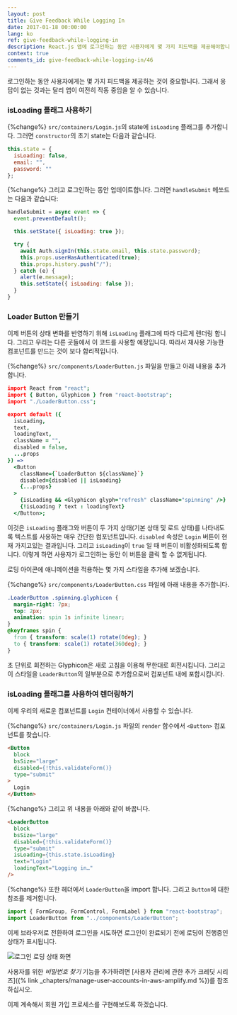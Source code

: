 ```yaml
---
layout: post
title: Give Feedback While Logging In
date: 2017-01-18 00:00:00
lang: ko
ref: give-feedback-while-logging-in
description: React.js 앱에 로그인하는 동안 사용자에게 몇 가지 피드백을 제공해야합니다. 이렇게하려면 React-Bootstrap Button 구성 요소 내에서 Glyphicon 새로 고침 아이콘을 움직이는 컴포넌트를 만듭니다. 로그인 호출이 진행되는 동안 애니메이션을 수행합니다. 
context: true
comments_id: give-feedback-while-logging-in/46
---
```


로그인하는 동안 사용자에게는 몇 가지 피드백을 제공하는 것이 중요합니다. 그래서 응답이 없는 것과는 달리 앱이 여전히 작동 중임을 알 수 있습니다.

### isLoading 플래그 사용하기

{%change%} `src/containers/Login.js`의 state에 `isLoading` 플래그를 추가합니다. 그러면 `constructor`의 초기 state는 다음과 같습니다.

``` javascript
this.state = {
  isLoading: false,
  email: "",
  password: ""
};
```

{%change%} 그리고 로그인하는 동안 업데이트합니다. 그러면 `handleSubmit` 메쏘드는 다음과 같습니다:

``` javascript
handleSubmit = async event => {
  event.preventDefault();

  this.setState({ isLoading: true });

  try {
    await Auth.signIn(this.state.email, this.state.password);
    this.props.userHasAuthenticated(true);
    this.props.history.push("/");
  } catch (e) {
    alert(e.message);
    this.setState({ isLoading: false });
  }
}
```

### Loader Button 만들기

이제 버튼의 상태 변화를 반영하기 위해 `isLoading` 플래그에 따라 다르게 렌더링 합니다. 그리고 우리는 다른 곳들에서 이 코드를 사용할 예정입니다. 따라서 재사용 가능한 컴포넌트를 만드는 것이 보다 합리적입니다.

{%change%} `src/components/LoaderButton.js` 파일을 만들고 아래 내용을 추가합니다.

``` coffee
import React from "react";
import { Button, Glyphicon } from "react-bootstrap";
import "./LoaderButton.css";

export default ({
  isLoading,
  text,
  loadingText,
  className = "",
  disabled = false,
  ...props
}) =>
  <Button
    className={`LoaderButton ${className}`}
    disabled={disabled || isLoading}
    {...props}
  >
    {isLoading && <Glyphicon glyph="refresh" className="spinning" />}
    {!isLoading ? text : loadingText}
  </Button>;
```

이것은 `isLoading` 플래그와 버튼이 두 가지 상태(기본 상태 및 로드 상태)를 나타내도록 텍스트를 사용하는 매우 간단한 컴포넌트입니다. `disabled` 속성은 `Login` 버튼이 현재 가지고있는 결과입니다. 그리고 `isLoading`이 `true` 일 때 버튼이 비활성화되도록 합니다. 이렇게 하면 사용자가 로그인하는 동안 이 버튼을 클릭 할 수 없게됩니다.

로딩 아이콘에 애니메이션을 적용하는 몇 가지 스타일을 추가해 보겠습니다.

{%change%} `src/components/LoaderButton.css` 파일에 아래 내용을 추가합니다.

``` css
.LoaderButton .spinning.glyphicon {
  margin-right: 7px;
  top: 2px;
  animation: spin 1s infinite linear;
}
@keyframes spin {
  from { transform: scale(1) rotate(0deg); }
  to { transform: scale(1) rotate(360deg); }
}
```

초 단위로 회전하는 Glyphicon은 새로 고침을 이용해 무한대로 회전시킵니다. 그리고 이 스타일을 `LoaderButton`의 일부분으로 추가함으로써 컴포넌트 내에 포함시킵니다.

### isLoading 플래그를 사용하여 렌더링하기

이제 우리의 새로운 컴포넌트를 `Login` 컨테이너에서 사용할 수 있습니다.

{%change%} `src/containers/Login.js` 파일의 `render` 함수에서 `<Button>` 컴포넌트를 찾습니다.

``` html
<Button
  block
  bsSize="large"
  disabled={!this.validateForm()}
  type="submit"
>
  Login
</Button>
```

{%change%} 그리고 위 내용을 아래와 같이 바꿉니다.

``` html
<LoaderButton
  block
  bsSize="large"
  disabled={!this.validateForm()}
  type="submit"
  isLoading={this.state.isLoading}
  text="Login"
  loadingText="Logging in…"
/>
```

{%change%} 또한 헤더에서 `LoaderButton`을 import 합니다. 그리고 `Button`에 대한 참조를 제거합니다.

``` javascript
import { FormGroup, FormControl, FormLabel } from "react-bootstrap";
import LoaderButton from "../components/LoaderButton";
```

이제 브라우저로 전환하여 로그인을 시도하면 로그인이 완료되기 전에 로딩이 진행중인 상태가 표시됩니다.

![로그인 로딩 상태 화면](/assets/login-loading-state.png)

사용자를 위한 _비밀번호 찾기_ 기능을 추가하려면 [사용자 관리에 관한 추가 크레딧 시리즈]({% link _chapters/manage-user-accounts-in-aws-amplify.md %})를 참조하십시오.

이제 계속해서 회원 가입 프로세스를 구현해보도록 하겠습니다.
